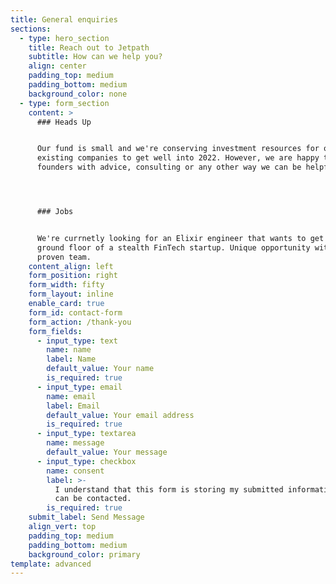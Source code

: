 ```yaml
---
title: General enquiries
sections:
  - type: hero_section
    title: Reach out to Jetpath
    subtitle: How can we help you?
    align: center
    padding_top: medium
    padding_bottom: medium
    background_color: none
  - type: form_section
    content: >
      ### Heads Up


      Our fund is small and we're conserving investment resources for our
      existing companies to get well into 2022. However, we are happy to help
      founders with advice, consulting or any other way we can be helpful.




      ### Jobs


      We're currnetly looking for an Elixir engineer that wants to get it on the
      ground floor of a stealth FinTech startup. Unique opportunity with a
      proven team. 
    content_align: left
    form_position: right
    form_width: fifty
    form_layout: inline
    enable_card: true
    form_id: contact-form
    form_action: /thank-you
    form_fields:
      - input_type: text
        name: name
        label: Name
        default_value: Your name
        is_required: true
      - input_type: email
        name: email
        label: Email
        default_value: Your email address
        is_required: true
      - input_type: textarea
        name: message
        default_value: Your message
      - input_type: checkbox
        name: consent
        label: >-
          I understand that this form is storing my submitted information so I
          can be contacted.
        is_required: true
    submit_label: Send Message
    align_vert: top
    padding_top: medium
    padding_bottom: medium
    background_color: primary
template: advanced
---
```


